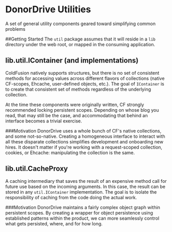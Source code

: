 # DonorDrive Utilities
A set of general utility components geared toward simplifying common problems

##Getting Started
The `util` package assumes that it will reside in a `lib` directory under the web root, or mapped in the consuming application.

## lib.util.IContainer (and implementations)
ColdFusion natively supports structures, but there is no set of consistent methods for accessing values across different flavors of  collections (native CF-scopes, Ehcache, user-defined objects, etc.). The goal of `IContainer` is to create that consistent set of methods regardless of the underlying collection.

At the time these components were originally written, CF strongly recommended locking persistent scopes. Depending on whose blog you read, that may still be the case, and accommodating that behind an interface becomes a trivial exercise.

###Motivation
DonorDrive uses a whole bunch of CF's native collections, and some not-so-native. Creating a homogeneous interface to interact with all these disparate collections simplifies development and onboarding new hires. It doesn't matter if you're working with a request-scoped collection, cookies, or Ehcache: manipulating the collection is the same.

## lib.util.CacheProxy
A caching intermediary that saves the result of an expensive method call for future use based on the incoming arguments. In this case, the result can be stored in any `util.IContainer` implementation. The goal is to isolate the responsibility of caching from the code doing the actual work.

###Motivation
DonorDrive maintains a fairly complex object graph within persistent scopes. By creating a wrapper for object persistence using established patterns within the product, we can more seamlessly control what gets persisted, where, and for how long.